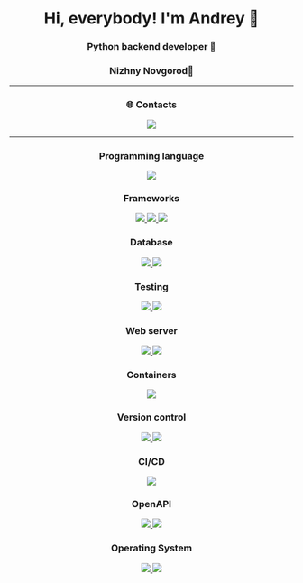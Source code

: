 <h1 align="center">Hi, everybody! I'm Andrey 👋</h1>
<h3 align="center">Python backend developer 🐍</h3>
<h3 align="center">Nizhny Novgorod📍</h3>

___

<div id="badges" align="center">
<h3>🌐 Contacts</h3>
  <a href="https://t.me/IsaevAndrey">
    <img src="https://img.shields.io/badge/Telegram-2CA5E0?style=for-the-badge&logo=telegram&logoColor=white"/>
  </a>
</div>

___

<div id="badges" align="center">
<h3>Programming language</h3>
  <a href="https://www.python.org/">
    <img src="https://img.shields.io/badge/python-3670A0?style=for-the-badge&logo=python&logoColor=ffdd54"/>
  </a>
<h3><b>Frameworks</b></h3>
  <a href="https://www.djangoproject.com/">
    <img src="https://img.shields.io/badge/django-%23092E20.svg?style=for-the-badge&logo=django&logoColor=white"/>
  </a>
  <a href="https://www.django-rest-framework.org">
    <img src="https://img.shields.io/badge/DJANGO-REST-ff1709?style=for-the-badge&logo=django&logoColor=white&color=ff1709&labelColor=gray"/>
  </a>
  <a href="https://flask.palletsprojects.com/en/2.3.x/">
    <img src="https://img.shields.io/badge/flask-%23000.svg?style=for-the-badge&logo=flask&logoColor=white"/>
  </a>
<h3><b>Database</b></h3>
  <a href="https://www.postgresql.org/docs/">
    <img src="https://img.shields.io/badge/postgres-%23316192.svg?style=for-the-badge&logo=postgresql&logoColor=white"/>
  </a>
  <a href="https://www.sqlite.org/docs.html">
    <img src="https://img.shields.io/badge/sqlite-%2307405e.svg?style=for-the-badge&logo=sqlite&logoColor=white"/>
  </a>
<h3>Testing</h3>
  <a href="https://www.postman.com">
    <img src="https://img.shields.io/badge/Postman-FF6C37?style=for-the-badge&logo=postman&logoColor=white"/>
  </a>
  <a href="https://pytest-django.readthedocs.io/en/latest/">
    <img src="https://img.shields.io/badge/Pytest-3670A0?style=for-the-badge&logo=pytest&logoColor=yellow"/>
  </a>
<h3>Web server</h3>
  <a href="https://docs.gunicorn.org/en/stable/run.html">
    <img src="https://img.shields.io/badge/gunicorn-%298729.svg?style=for-the-badge&logo=gunicorn&logoColor=white"/>
  </a>
  <a href="https://nginx.org/en/docs/">
    <img src="https://img.shields.io/badge/nginx-%23009639.svg?style=for-the-badge&logo=nginx&logoColor=white"/>
  </a>
<h3>Containers</h3>
  <a href="https://docs.docker.com">
    <img src="https://img.shields.io/badge/docker-%230db7ed.svg?style=for-the-badge&logo=docker&logoColor=white"/>
  </a>
<h3>Version control</h3>
  <a href="https://git-scm.com/doc">
    <img src="https://img.shields.io/badge/git-%23F05033.svg?style=for-the-badge&logo=git&logoColor=white"/>
  </a>
  <a href="https://docs.github.com/ru">
    <img src="https://img.shields.io/badge/github-%23121011.svg?style=for-the-badge&logo=github&logoColor=white"/>
  </a>
<h3>CI/CD</h3>
  <a href="https://docs.github.com/ru/actions">
    <img src="https://img.shields.io/badge/github%20actions-%232671E5.svg?style=for-the-badge&logo=githubactions&logoColor=white"/>
  </a>
<h3>OpenAPI</h3>
  <a href="https://swagger.io">
    <img src="https://img.shields.io/badge/-Swagger-%23Clojure?style=for-the-badge&logo=swagger&logoColor=white"/>
  </a>
  <a href="https://redocly.com">
    <img src="https://img.shields.io/badge/ReDoc-red?style=for-the-badge"/>
  </a>
  <h3>Operating System</h3>
  <a href="https://ubuntu.com/">
    <img src="https://img.shields.io/badge/Ubuntu-E95420?style=for-the-badge&logo=ubuntu&logoColor=white"/>
  </a>
  <a href="https://support.microsoft.com/ru-ru/windows">
    <img src="https://img.shields.io/badge/Windows-0078D6?style=for-the-badge&logo=windows&logoColor=white"/>
  </a>
</div>
